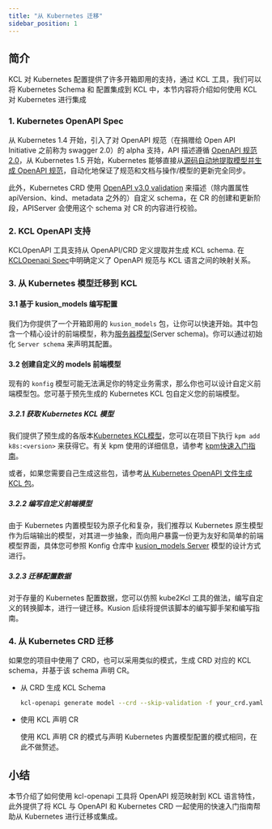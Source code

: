 ```yaml
---
title: "从 Kubernetes 迁移"
sidebar_position: 1
---
```


## 简介

KCL 对 Kubernetes 配置提供了许多开箱即用的支持，通过 KCL 工具，我们可以将 Kubernetes Schema 和 配置集成到 KCL 中，本节内容将介绍如何使用 KCL 对 Kubernetes 进行集成

### 1. Kubernetes OpenAPI Spec

从 Kubernetes 1.4 开始，引入了对 OpenAPI 规范（在捐赠给 Open API Initiative 之前称为 swagger 2.0）的 alpha 支持，API 描述遵循 [OpenAPI 规范 2.0](https://github.com/OAI/OpenAPI-Specification/blob/main/versions/2.0.md)，从 Kubernetes 1.5 开始，Kubernetes 能够直接从[源码自动地提取模型并生成 OpenAPI 规范](https://github.com/kubernetes/kube-openapi)，自动化地保证了规范和文档与操作/模型的更新完全同步。

此外，Kubernetes CRD 使用 [OpenAPI v3.0 validation](https://kubernetes.io/docs/tasks/extend-kubernetes/custom-resources/custom-resource-definitions/#validation) 来描述（除内置属性 apiVersion、kind、metadata 之外的）自定义 schema，在 CR 的创建和更新阶段，APIServer 会使用这个 schema 对 CR 的内容进行校验。

### 2. KCL OpenAPI 支持

KCLOpenAPI 工具支持从 OpenAPI/CRD 定义提取并生成 KCL schema. 在[KCLOpenapi Spec](/docs/tools/cli/openapi/spec)中明确定义了 OpenAPI 规范与 KCL 语言之间的映射关系。

### 3. 从 Kubernetes 模型迁移到 KCL

#### 3.1 基于 kusion_models 编写配置

我们为你提供了一个开箱即用的 `kusion_models` 包，让你可以快速开始。其中包含一个精心设计的前端模型，称为[服务器模型](https://github.com/kcl-lang/konfig/blob/main/base/pkg/kusion_models/kube/frontend/server.k)(Server schema)。你可以通过初始化 `Server schema` 来声明其配置。

#### 3.2 创建自定义的 models 前端模型

现有的 `konfig` 模型可能无法满足你的特定业务需求，那么你也可以设计自定义前端模型包。您可基于预先生成的 Kubernetes KCL 包自定义您的前端模型。

##### 3.2.1 获取 Kubernetes KCL 模型

我们提供了预生成的各版本[Kubernetes KCL模型](https://github.com/orgs/kcl-lang/packages/container/package/k8s)，您可以在项目下执行 `kpm add k8s:<version>` 来获得它。有关 kpm 使用的详细信息，请参考 [kpm快速入门指南](https://github.com/kcl-lang/kpm#quick-start)。

或者，如果您需要自己生成这些包，请参考[从 Kubernetes OpenAPI 文件生成 KCL 包](https://github.com/kcl-lang/kcl-openapi/blob/main/docs/generate_from_k8s_spec.md)。

##### 3.2.2 编写自定义前端模型

由于 Kubernetes 内置模型较为原子化和复杂，我们推荐以 Kubernetes 原生模型作为后端输出的模型，对其进一步抽象，而向用户暴露一份更为友好和简单的前端模型界面，具体您可参照 Konfig 仓库中 [kusion_models Server](https://github.com/kcl-lang/konfig/blob/main/base/pkg/kusion_models/kube/frontend/server.k) 模型的设计方式进行。

##### 3.2.3 迁移配置数据

对于存量的 Kubernetes 配置数据，您可以仿照 kube2Kcl 工具的做法，编写自定义的转换脚本，进行一键迁移。Kusion 后续将提供该脚本的编写脚手架和编写指南。

### 4. 从 Kubernetes CRD 迁移

如果您的项目中使用了 CRD，也可以采用类似的模式，生成 CRD 对应的 KCL schema，并基于该 schema 声明 CR。

* 从 CRD 生成 KCL Schema

    ```sh
    kcl-openapi generate model --crd --skip-validation -f your_crd.yaml
    ```

* 使用 KCL 声明 CR

    使用 KCL 声明 CR 的模式与声明 Kubernetes 内置模型配置的模式相同，在此不做赘述。

## 小结

本节介绍了如何使用 kcl-openapi 工具将 OpenAPI 规范映射到 KCL 语言特性，此外提供了将 KCL 与 OpenAPI 和 Kubernetes CRD 一起使用的快速入门指南帮助从 Kubernetes 进行迁移或集成。
